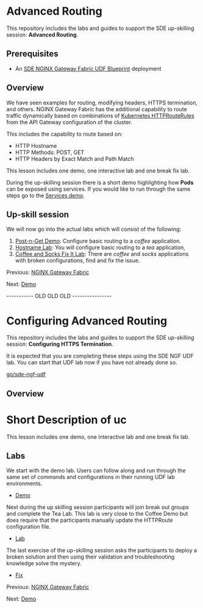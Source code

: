 # Advanced Routing

This repository includes the labs and guides to support the SDE up-skilling session: **Advanced Routing**.


## Prerequisites

* An [SDE NGINX Gateway Fabric UDF Blueprint](http://go/sde-ngf-udf) deployment

## Overview

We have seen examples for routing, modifying headers, HTTPS termination, and others. NGINX Gateway Fabric has the additional capability to route traffic dynamically based on combinations of [Kubernetes HTTPRouteRules](https://gateway-api.sigs.k8s.io/reference/spec/#gateway.networking.k8s.io/v1.HTTPRouteRule) from the API Gateway configuration of the cluster. 


This includes the capability to route based on:

- HTTP Hostname
- HTTP Methods: POST, GET
- HTTP Headers by Exact Match and Path Match

This lesson includes one demo, one interactive lab and one break fix lab.

During the up-skilling session there is a short demo highlighting how **Pods** can be exposed using
services. If you would like to run through the same steps go to the
[Services demo](clusterip-nodeport-loadbalancer.md).

## Up-skill session

We will now go into the actual labs which will consist of the following:

1. [Post-n-Get Demo](demo/README.md): Configure basic routing to a *coffee* application.
2. [Hostname Lab](lab/README.md): You will configure basic routing to a *tea* application,
3. [Coffee and Socks Fix It Lab](fixit/README.md): There are *coffee* and *socks* applications with
   broken configurations, find and fix the issue.

Previous: [NGINX Gateway Fabric](../README.md)

Next: [Demo](demo/README.md)



----------- OLD OLD OLD ----------------
# Configuring Advanced Routing

This repository includes the labs and guides to support the SDE up-skilling session: **Configuring HTTPS Termination**.

It is expected that you are completing these steps using the SDE NGF UDF lab. You can start that UDF lab now if you have not already done so.

[go/sde-ngf-udf](http://go/sde-ngf-udf)

## Overview

# Short Description of uc

This lesson includes one demo, one interactive lab and one break fix lab.

## Labs

We start with the demo lab.  Users can follow along and run through the same set of commands and configurations in their running UDF lab environments.

- [Demo](demo/README.md)

Next during the up skilling session participants will join break out groups and complete the Tea Lab.  This lab is very close to the Coffee Demo but does require that the participants manually update the HTTPRoute configuration file.

- [Lab](lab/README.md)

The last exercise of the up-skilling session asks the participants to deploy a broken solution and then using their validation and troubleshooting knowledge solve the mystery.

- [Fix](fix/README.md)

Previous: [NGINX Gateway Fabric](../README.md)

Next: [Demo](demo/README.md)
